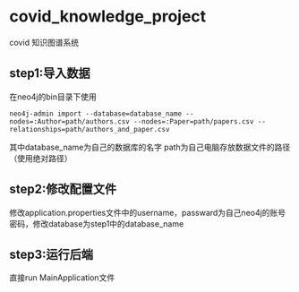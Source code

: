 # covid_knowledge_project

covid 知识图谱系统

## step1:导入数据
在neo4j的bin目录下使用
````
neo4j-admin import --database=database_name --nodes=:Author=path/authors.csv --nodes=:Paper=path/papers.csv --relationships=path/authors_and_paper.csv
````
其中database_name为自己的数据库的名字 path为自己电脑存放数据文件的路径（使用绝对路径）

## step2:修改配置文件
修改application.properties文件中的username，passward为自己neo4j的账号密码，修改database为step1中的database_name

## step3:运行后端
直接run MainApplication文件
